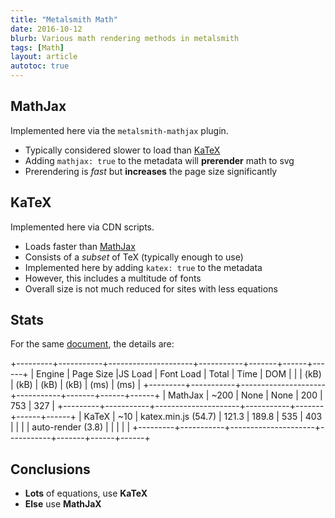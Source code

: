 ```yaml
---
title: "Metalsmith Math"
date: 2016-10-12
blurb: Various math rendering methods in metalsmith
tags: [Math]
layout: article
autotoc: true
---
```


## MathJax

Implemented here via the `metalsmith-mathjax` plugin.

* Typically considered slower to load than [KaTeX](https://www.intmath.com/cg5/katex-mathjax-comparison.php)
* Adding `mathjax: true` to the metadata will **prerender** math to svg
* Prerendering is *fast* but **increases** the page size significantly

## KaTeX

Implemented here via CDN scripts.

* Loads faster than [MathJax](https://www.intmath.com/cg5/katex-mathjax-comparison.php)
* Consists of a *subset* of TeX (typically enough to use)
* Implemented here by adding `katex: true` to the metadata
* However, this includes a multitude of fonts
* Overall size is not much reduced for sites with less equations

## Stats

For the same [document](/viscous-stress-tensor), the details are:

+---------+-----------+---------------------+-----------+-------+------+------+
|  Engine | Page Size |JS Load              | Font Load | Total | Time | DOM  |
|         |      (kB) |          (kB)       |      (kB) |  (kB) | (ms) | (ms) |
+---------+-----------+---------------------+-----------+-------+------+------+
| MathJax | ~200      | None                | None      | 200   | 753  | 327  |
+---------+-----------+---------------------+-----------+-------+------+------+
| KaTeX   | ~10       | katex.min.js (54.7) | 121.3     | 189.8 | 535  | 403  |
|         |           | auto-render (3.8)   |           |       |      |      |
+---------+-----------+---------------------+-----------+-------+------+------+

## Conclusions

* **Lots** of equations, use **KaTeX**
* **Else** use **MathJaX**